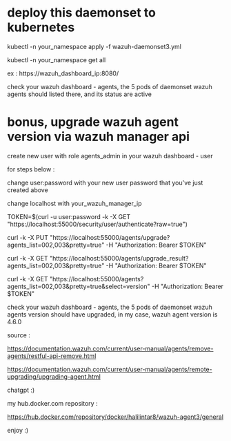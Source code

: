 # deploy this daemonset to kubernetes

kubectl -n your_namespace apply -f wazuh-daemonset3.yml

kubectl -n your_namespace get all

ex : https://wazuh_dashboard_ip:8080/

check your wazuh dashboard - agents, the 5 pods of daemonset wazuh agents should listed there, and its status are active


# bonus, upgrade wazuh agent version via wazuh manager api

create new user with role agents_admin in your wazuh dashboard - user 

for steps below :

change user:password with your new user password that you've just created above

change localhost with your_wazuh_manager_ip

TOKEN=$(curl -u user:password -k -X GET "https://localhost:55000/security/user/authenticate?raw=true")

curl -k -X PUT "https://localhost:55000/agents/upgrade?agents_list=002,003&pretty=true" -H  "Authorization: Bearer $TOKEN"

curl -k -X GET "https://localhost:55000/agents/upgrade_result?agents_list=002,003&pretty=true" -H  "Authorization: Bearer $TOKEN"

curl -k -X GET "https://localhost:55000/agents?agents_list=002,003&pretty=true&select=version" -H  "Authorization: Bearer $TOKEN"

check your wazuh dashboard - agents, the 5 pods of daemonset wazuh agents version should have upgraded, in my case, wazuh agent version is 4.6.0

source :

https://documentation.wazuh.com/current/user-manual/agents/remove-agents/restful-api-remove.html

https://documentation.wazuh.com/current/user-manual/agents/remote-upgrading/upgrading-agent.html

chatgpt :) 

my hub.docker.com repository :

https://hub.docker.com/repository/docker/halilintar8/wazuh-agent3/general


enjoy :) 


